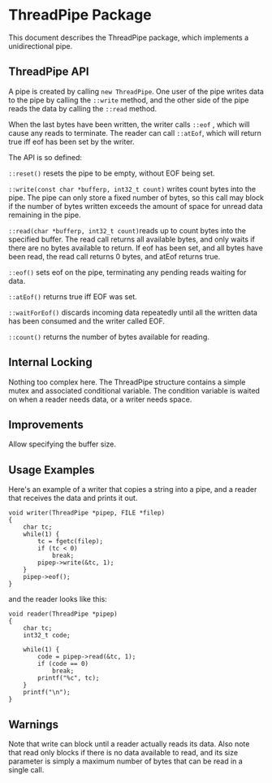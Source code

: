 ﻿# ThreadPipe Package

This document describes the ThreadPipe package, which implements a unidirectional pipe.

## ThreadPipe API
A pipe is created by calling `new ThreadPipe`.  One user of the pipe writes data to the pipe by calling the `::write` method, and the other side of the pipe reads the data by calling the `::read` method.

When the last bytes have been written, the writer calls `::eof` , which will cause any reads to terminate.  The reader can call `::atEof`, which will return true iff eof has been set by the writer.

The API is so defined:

`::reset()` resets the pipe to be empty, without EOF being set.

`::write(const char *bufferp, int32_t count)` writes count bytes into the pipe.  The pipe can only store a fixed number of bytes, so this call may block if the number of bytes written exceeds the amount of space for unread data remaining in the pipe.

`::read(char *bufferp, int32_t count)`reads up to count bytes into the specified buffer.  The read call returns all available bytes, and only waits if there are no bytes available to return.  If eof has been set, and all bytes have been read, the read call returns 0 bytes, and atEof returns true.

`::eof()` sets eof on the pipe, terminating any pending reads waiting for data.

`::atEof()` returns true iff EOF was set.

`::waitForEof()` discards incoming data repeatedly until all the written data has been consumed and the writer called EOF.

`::count()` returns the number of bytes available for reading.

## Internal Locking

Nothing too complex here.  The ThreadPipe structure contains a simple mutex and associated conditional variable.  The condition variable is waited on when a reader needs data, or a writer needs space.

## Improvements

Allow specifying the buffer size.

## Usage Examples

Here's an example of a writer that copies a string into a pipe, and a reader that receives the data and prints it out.

```
void writer(ThreadPipe *pipep, FILE *filep)
{
	char tc;
	while(1) {
		tc = fgetc(filep);
		if (tc < 0)
			break;
		pipep->write(&tc, 1);
	}
	pipep->eof();
}
```

and the reader looks like this:
```
void reader(ThreadPipe *pipep)
{
	char tc;
	int32_t code;

	while(1) {
		code = pipep->read(&tc, 1);
		if (code == 0)
			break;
		printf("%c", tc);
	}
	printf("\n");
}
```

## Warnings

Note that write can block until a reader actually reads its data.  Also note that read only blocks if there is no data available to read, and its size parameter is simply a maximum number of bytes that can be read in a single call.
